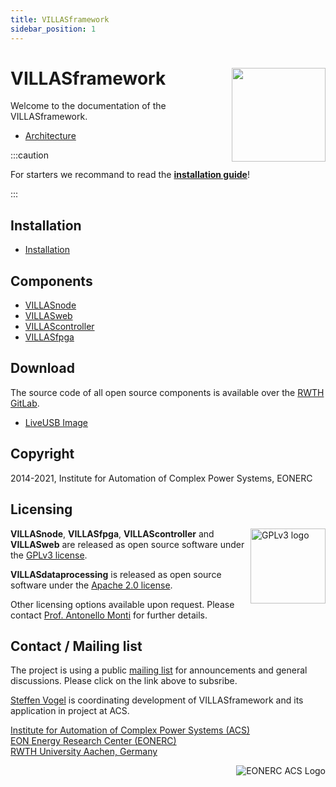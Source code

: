 ```yaml
---
title: VILLASframework
sidebar_position: 1
---
```


# VILLASframework <img src="/img/logos/villas_framework.svg" align="right" width="150px" />

Welcome to the documentation of the VILLASframework.

- [Architecture](architecture.md)

:::caution

For starters we recommand to read the **[installation guide](installation.md)**!

:::

## Installation

- [Installation](installation.md)

## Components

- [VILLASnode](node/index.md)
- [VILLASweb](web/index.md)
- [VILLAScontroller](controller/index.md)
- [VILLASfpga](fpga/index.md)

## Download

The source code of all open source components is available over the [RWTH GitLab](https://git.rwth-aachen.de).

- [LiveUSB Image](liveusb/index.md)

## Copyright

2014-2021, Institute for Automation of Complex Power Systems, EONERC

## Licensing

<img alt="GPLv3 logo" src="/img/logos/gplv3.png" width="120" align="right" />

__VILLASnode__, __VILLASfpga__, __VILLAScontroller__ and __VILLASweb__ are released as open source software under the [GPLv3 license](https://www.gnu.org/licenses/gpl-3.0.en.html).

__VILLASdataprocessing__ is released as open source software under the [Apache 2.0 license](https://www.apache.org/licenses/LICENSE-2.0).

Other licensing options available upon request.
Please contact [Prof. Antonello Monti](mailto:amonti@eonerc.rwth-aachen.de) for further details.

## Contact / Mailing list

The project is using a public [mailing list](https://mailman.rwth-aachen.de/mailman/listinfo/villas) for announcements and general discussions.
Please click on the link above to subsribe.

[Steffen Vogel](mailto:svogel2@eonerc.rwth-aachen.de) is coordinating development of VILLASframework and its application in project at ACS.

[Institute for Automation of Complex Power Systems (ACS)](http://www.acs.eonerc.rwth-aachen.de)  
[EON Energy Research Center (EONERC)](http://www.eonerc.rwth-aachen.de)  
[RWTH University Aachen, Germany](http://www.rwth-aachen.de)  

<img alt="EONERC ACS Logo" src="/img/logos/eonerc_logo.png" align="right" />
